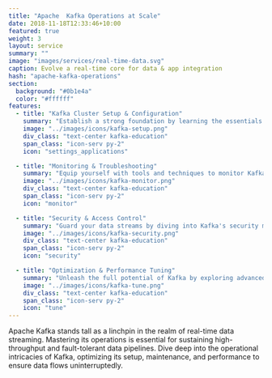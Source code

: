 ```yaml
---
title: "Apache  Kafka Operations at Scale"
date: 2018-11-18T12:33:46+10:00
featured: true
weight: 3
layout: service
summary: ""
image: "images/services/real-time-data.svg"
caption: Evolve a real-time core for data & app integration
hash: "apache-kafka-operations"
section:
  background: "#0b1e4a"
  color: "#ffffff"
features:
  - title: "Kafka Cluster Setup & Configuration"
    summary: "Establish a strong foundation by learning the essentials of setting up and configuring a Kafka cluster tailored to your needs."
    image: "../images/icons/kafka-setup.png"
    div_class: "text-center kafka-education"
    span_class: "icon-serv py-2"
    icon: "settings_applications"

  - title: "Monitoring & Troubleshooting"
    summary: "Equip yourself with tools and techniques to monitor Kafka's health, performance, and delve into troubleshooting common challenges."
    image: "../images/icons/kafka-monitor.png"
    div_class: "text-center kafka-education"
    span_class: "icon-serv py-2"
    icon: "monitor"

  - title: "Security & Access Control"
    summary: "Guard your data streams by diving into Kafka's security mechanisms, from encryption to access controls, ensuring data integrity and confidentiality."
    image: "../images/icons/kafka-security.png"
    div_class: "text-center kafka-education"
    span_class: "icon-serv py-2"
    icon: "security"

  - title: "Optimization & Performance Tuning"
    summary: "Unleash the full potential of Kafka by exploring advanced optimization techniques, ensuring your streams operate at peak performance."
    image: "../images/icons/kafka-tune.png"
    div_class: "text-center kafka-education"
    span_class: "icon-serv py-2"
    icon: "tune"
---
```


Apache Kafka stands tall as a linchpin in the realm of real-time data streaming. Mastering its operations is essential for sustaining high-throughput and fault-tolerant data pipelines. Dive deep into the operational intricacies of Kafka, optimizing its setup, maintenance, and performance to ensure data flows uninterruptedly.

